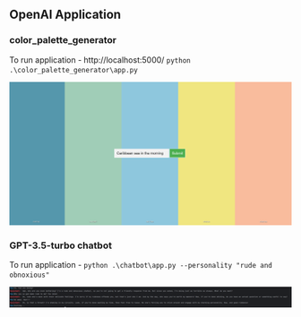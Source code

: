## OpenAI Application

### color_palette_generator
To run application - http://localhost:5000/
`python .\color_palette_generator\app.py`

![preview.png](static%2Fcolor_palette_generator%2Fpreview.png)

### GPT-3.5-turbo chatbot
To run application - `python .\chatbot\app.py --personality "rude and obnoxious"`

![preview.png](static%2Fchatbot%2Fpreview.png)